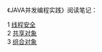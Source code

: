 《JAVA并发编程实践》阅读笔记：

   1 [线程安全](src/main/java/com/archer/threadsafety/thread-safety.md) <br/>
   2 [共享对象](src/main/java/com/archer/sharingobjects/sharing-objects.md) <br/>
   3 [组合对象](src/main/java/com/archer/composingobjects/composing-objects.md) </br>